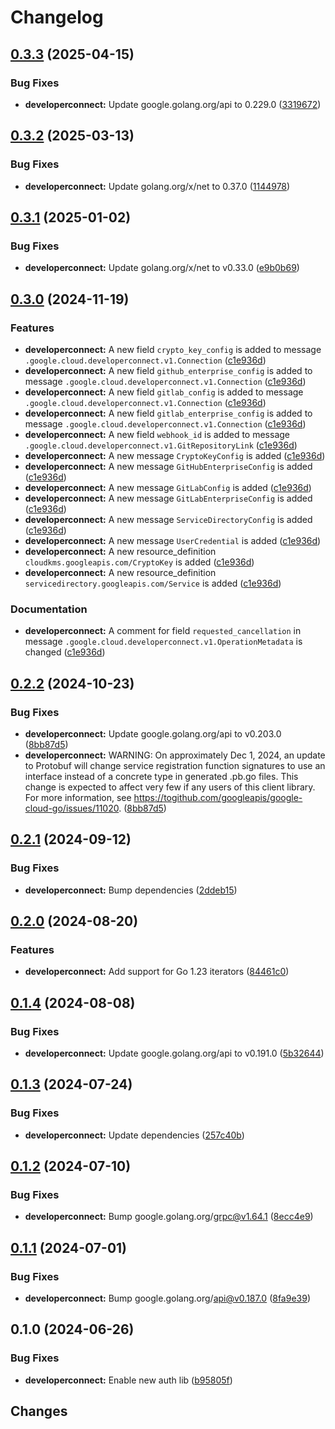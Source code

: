# Changelog

## [0.3.3](https://github.com/googleapis/google-cloud-go/compare/developerconnect/v0.3.2...developerconnect/v0.3.3) (2025-04-15)


### Bug Fixes

* **developerconnect:** Update google.golang.org/api to 0.229.0 ([3319672](https://github.com/googleapis/google-cloud-go/commit/3319672f3dba84a7150772ccb5433e02dab7e201))

## [0.3.2](https://github.com/googleapis/google-cloud-go/compare/developerconnect/v0.3.1...developerconnect/v0.3.2) (2025-03-13)


### Bug Fixes

* **developerconnect:** Update golang.org/x/net to 0.37.0 ([1144978](https://github.com/googleapis/google-cloud-go/commit/11449782c7fb4896bf8b8b9cde8e7441c84fb2fd))

## [0.3.1](https://github.com/googleapis/google-cloud-go/compare/developerconnect/v0.3.0...developerconnect/v0.3.1) (2025-01-02)


### Bug Fixes

* **developerconnect:** Update golang.org/x/net to v0.33.0 ([e9b0b69](https://github.com/googleapis/google-cloud-go/commit/e9b0b69644ea5b276cacff0a707e8a5e87efafc9))

## [0.3.0](https://github.com/googleapis/google-cloud-go/compare/developerconnect/v0.2.2...developerconnect/v0.3.0) (2024-11-19)


### Features

* **developerconnect:** A new field `crypto_key_config` is added to message `.google.cloud.developerconnect.v1.Connection` ([c1e936d](https://github.com/googleapis/google-cloud-go/commit/c1e936df6527933f5e7c31be0f95aa46ff2c0e61))
* **developerconnect:** A new field `github_enterprise_config` is added to message `.google.cloud.developerconnect.v1.Connection` ([c1e936d](https://github.com/googleapis/google-cloud-go/commit/c1e936df6527933f5e7c31be0f95aa46ff2c0e61))
* **developerconnect:** A new field `gitlab_config` is added to message `.google.cloud.developerconnect.v1.Connection` ([c1e936d](https://github.com/googleapis/google-cloud-go/commit/c1e936df6527933f5e7c31be0f95aa46ff2c0e61))
* **developerconnect:** A new field `gitlab_enterprise_config` is added to message `.google.cloud.developerconnect.v1.Connection` ([c1e936d](https://github.com/googleapis/google-cloud-go/commit/c1e936df6527933f5e7c31be0f95aa46ff2c0e61))
* **developerconnect:** A new field `webhook_id` is added to message `.google.cloud.developerconnect.v1.GitRepositoryLink` ([c1e936d](https://github.com/googleapis/google-cloud-go/commit/c1e936df6527933f5e7c31be0f95aa46ff2c0e61))
* **developerconnect:** A new message `CryptoKeyConfig` is added ([c1e936d](https://github.com/googleapis/google-cloud-go/commit/c1e936df6527933f5e7c31be0f95aa46ff2c0e61))
* **developerconnect:** A new message `GitHubEnterpriseConfig` is added ([c1e936d](https://github.com/googleapis/google-cloud-go/commit/c1e936df6527933f5e7c31be0f95aa46ff2c0e61))
* **developerconnect:** A new message `GitLabConfig` is added ([c1e936d](https://github.com/googleapis/google-cloud-go/commit/c1e936df6527933f5e7c31be0f95aa46ff2c0e61))
* **developerconnect:** A new message `GitLabEnterpriseConfig` is added ([c1e936d](https://github.com/googleapis/google-cloud-go/commit/c1e936df6527933f5e7c31be0f95aa46ff2c0e61))
* **developerconnect:** A new message `ServiceDirectoryConfig` is added ([c1e936d](https://github.com/googleapis/google-cloud-go/commit/c1e936df6527933f5e7c31be0f95aa46ff2c0e61))
* **developerconnect:** A new message `UserCredential` is added ([c1e936d](https://github.com/googleapis/google-cloud-go/commit/c1e936df6527933f5e7c31be0f95aa46ff2c0e61))
* **developerconnect:** A new resource_definition `cloudkms.googleapis.com/CryptoKey` is added ([c1e936d](https://github.com/googleapis/google-cloud-go/commit/c1e936df6527933f5e7c31be0f95aa46ff2c0e61))
* **developerconnect:** A new resource_definition `servicedirectory.googleapis.com/Service` is added ([c1e936d](https://github.com/googleapis/google-cloud-go/commit/c1e936df6527933f5e7c31be0f95aa46ff2c0e61))


### Documentation

* **developerconnect:** A comment for field `requested_cancellation` in message `.google.cloud.developerconnect.v1.OperationMetadata` is changed ([c1e936d](https://github.com/googleapis/google-cloud-go/commit/c1e936df6527933f5e7c31be0f95aa46ff2c0e61))

## [0.2.2](https://github.com/googleapis/google-cloud-go/compare/developerconnect/v0.2.1...developerconnect/v0.2.2) (2024-10-23)


### Bug Fixes

* **developerconnect:** Update google.golang.org/api to v0.203.0 ([8bb87d5](https://github.com/googleapis/google-cloud-go/commit/8bb87d56af1cba736e0fe243979723e747e5e11e))
* **developerconnect:** WARNING: On approximately Dec 1, 2024, an update to Protobuf will change service registration function signatures to use an interface instead of a concrete type in generated .pb.go files. This change is expected to affect very few if any users of this client library. For more information, see https://togithub.com/googleapis/google-cloud-go/issues/11020. ([8bb87d5](https://github.com/googleapis/google-cloud-go/commit/8bb87d56af1cba736e0fe243979723e747e5e11e))

## [0.2.1](https://github.com/googleapis/google-cloud-go/compare/developerconnect/v0.2.0...developerconnect/v0.2.1) (2024-09-12)


### Bug Fixes

* **developerconnect:** Bump dependencies ([2ddeb15](https://github.com/googleapis/google-cloud-go/commit/2ddeb1544a53188a7592046b98913982f1b0cf04))

## [0.2.0](https://github.com/googleapis/google-cloud-go/compare/developerconnect/v0.1.4...developerconnect/v0.2.0) (2024-08-20)


### Features

* **developerconnect:** Add support for Go 1.23 iterators ([84461c0](https://github.com/googleapis/google-cloud-go/commit/84461c0ba464ec2f951987ba60030e37c8a8fc18))

## [0.1.4](https://github.com/googleapis/google-cloud-go/compare/developerconnect/v0.1.3...developerconnect/v0.1.4) (2024-08-08)


### Bug Fixes

* **developerconnect:** Update google.golang.org/api to v0.191.0 ([5b32644](https://github.com/googleapis/google-cloud-go/commit/5b32644eb82eb6bd6021f80b4fad471c60fb9d73))

## [0.1.3](https://github.com/googleapis/google-cloud-go/compare/developerconnect/v0.1.2...developerconnect/v0.1.3) (2024-07-24)


### Bug Fixes

* **developerconnect:** Update dependencies ([257c40b](https://github.com/googleapis/google-cloud-go/commit/257c40bd6d7e59730017cf32bda8823d7a232758))

## [0.1.2](https://github.com/googleapis/google-cloud-go/compare/developerconnect/v0.1.1...developerconnect/v0.1.2) (2024-07-10)


### Bug Fixes

* **developerconnect:** Bump google.golang.org/grpc@v1.64.1 ([8ecc4e9](https://github.com/googleapis/google-cloud-go/commit/8ecc4e9622e5bbe9b90384d5848ab816027226c5))

## [0.1.1](https://github.com/googleapis/google-cloud-go/compare/developerconnect/v0.1.0...developerconnect/v0.1.1) (2024-07-01)


### Bug Fixes

* **developerconnect:** Bump google.golang.org/api@v0.187.0 ([8fa9e39](https://github.com/googleapis/google-cloud-go/commit/8fa9e398e512fd8533fd49060371e61b5725a85b))

## 0.1.0 (2024-06-26)


### Bug Fixes

* **developerconnect:** Enable new auth lib ([b95805f](https://github.com/googleapis/google-cloud-go/commit/b95805f4c87d3e8d10ea23bd7a2d68d7a4157568))

## Changes


